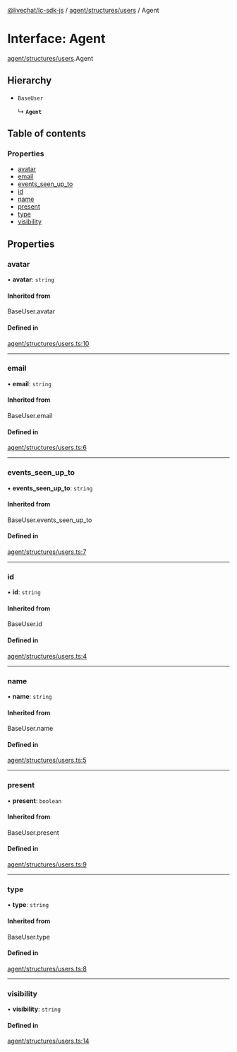 [@livechat/lc-sdk-js](../README.md) / [agent/structures/users](../modules/agent_structures_users.md) / Agent

# Interface: Agent

[agent/structures/users](../modules/agent_structures_users.md).Agent

## Hierarchy

- `BaseUser`

  ↳ **`Agent`**

## Table of contents

### Properties

- [avatar](agent_structures_users.Agent.md#avatar)
- [email](agent_structures_users.Agent.md#email)
- [events\_seen\_up\_to](agent_structures_users.Agent.md#events_seen_up_to)
- [id](agent_structures_users.Agent.md#id)
- [name](agent_structures_users.Agent.md#name)
- [present](agent_structures_users.Agent.md#present)
- [type](agent_structures_users.Agent.md#type)
- [visibility](agent_structures_users.Agent.md#visibility)

## Properties

### avatar

• **avatar**: `string`

#### Inherited from

BaseUser.avatar

#### Defined in

[agent/structures/users.ts:10](https://github.com/livechat/lc-sdk-js/blob/a921f8a/src/agent/structures/users.ts#L10)

___

### email

• **email**: `string`

#### Inherited from

BaseUser.email

#### Defined in

[agent/structures/users.ts:6](https://github.com/livechat/lc-sdk-js/blob/a921f8a/src/agent/structures/users.ts#L6)

___

### events\_seen\_up\_to

• **events\_seen\_up\_to**: `string`

#### Inherited from

BaseUser.events\_seen\_up\_to

#### Defined in

[agent/structures/users.ts:7](https://github.com/livechat/lc-sdk-js/blob/a921f8a/src/agent/structures/users.ts#L7)

___

### id

• **id**: `string`

#### Inherited from

BaseUser.id

#### Defined in

[agent/structures/users.ts:4](https://github.com/livechat/lc-sdk-js/blob/a921f8a/src/agent/structures/users.ts#L4)

___

### name

• **name**: `string`

#### Inherited from

BaseUser.name

#### Defined in

[agent/structures/users.ts:5](https://github.com/livechat/lc-sdk-js/blob/a921f8a/src/agent/structures/users.ts#L5)

___

### present

• **present**: `boolean`

#### Inherited from

BaseUser.present

#### Defined in

[agent/structures/users.ts:9](https://github.com/livechat/lc-sdk-js/blob/a921f8a/src/agent/structures/users.ts#L9)

___

### type

• **type**: `string`

#### Inherited from

BaseUser.type

#### Defined in

[agent/structures/users.ts:8](https://github.com/livechat/lc-sdk-js/blob/a921f8a/src/agent/structures/users.ts#L8)

___

### visibility

• **visibility**: `string`

#### Defined in

[agent/structures/users.ts:14](https://github.com/livechat/lc-sdk-js/blob/a921f8a/src/agent/structures/users.ts#L14)
